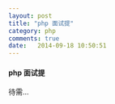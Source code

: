 ```yaml
---
layout: post
title: "php 面试提"
category: php
comments: true
date:   2014-09-18 10:50:51
---
```


#### php 面试提

待需...
